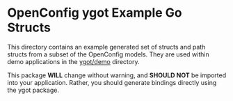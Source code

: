 # OpenConfig ygot Example Go Structs

This directory contains an example generated set of structs and path structs
from a subset of the OpenConfig models. They are used within demo applications
in the [ygot/demo](https://github.com/openconfig/ygot/tree/master/demo)
directory.

This package **WILL** change without warning, and **SHOULD NOT** be imported
into your application. Rather, you should generate bindings directly using the
ygot package.
